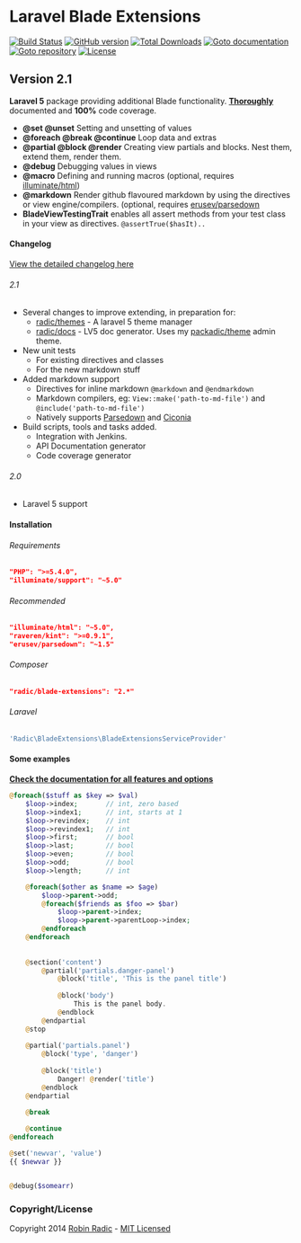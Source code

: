 Laravel Blade Extensions
========================

[![Build Status](https://travis-ci.org/RobinRadic/blade-extensions.svg?branch=master)](https://travis-ci.org/RobinRadic/blade-extensions)
[![GitHub version](https://badge.fury.io/gh/robinradic%2Fblade-extensions.svg)](http://badge.fury.io/gh/robinradic%2Fblade-extensions)
[![Total Downloads](https://poser.pugx.org/radic/blade-extensions/downloads.svg)](https://packagist.org/packages/radic/blade-extensions)
[![Goto documentation](http://img.shields.io/badge/goto-documentation-orange.svg?style=flat-square)](http://docs.radic.nl/blade-extensions)
[![Goto repository](http://img.shields.io/badge/goto-repository-orange.svg?style=flat-square)](https://github.com/robinradic/blade-extensions)
[![License](http://img.shields.io/badge/license-MIT-blue.svg?style=flat-square)](http://radic.mit-license.org)

Version 2.1
-----------

**Laravel 5** package providing additional Blade functionality. [**Thoroughly**](http://docs.radic.nl/blade-extensions/) documented and **100%** code coverage.

- **@set @unset** Setting and unsetting of values
- **@foreach @break @continue** Loop data and extras
- **@partial @block @render** Creating view partials and blocks. Nest them, extend them, render them.
- **@debug** Debugging values in views
- **@macro** Defining and running macros (optional, requires [illuminate/html](https://github.com/erusev/parsedown))
- **@markdown** Render github flavoured markdown by using the directives or view engine/compilers. (optional, requires [erusev/parsedown](https://github.com/erusev/parsedown)
- **BladeViewTestingTrait** enables all assert methods from your test class in your view as directives. `@assertTrue($hasIt)..`
  
  
#### Changelog  
[View the detailed changelog here](CHANGELOG.md)
  
###### 2.1
- Several changes to improve extending, in preparation for:
    - [radic/themes](https://github.com/robinradic/laravel-themes) - A laravel 5 theme manager
    - [radic/docs](https://github.com/robinradic/laravel-themes) - LV5 doc generator. Uses my [packadic/theme](https://github.com/packadic/theme) admin theme.
- New unit tests
    - For existing directives and classes
    - For the new markdown stuff
- Added markdown support
    - Directives for inline markdown `@markdown` and `@endmarkdown`
    - Markdown compilers, eg: `View::make('path-to-md-file')` and `@include('path-to-md-file')`
    - Natively supports [Parsedown](https://github.com/sdf/asdf) and [Ciconia](https://github.com/sdf/asdf)
- Build scripts, tools and tasks added.
    - Integration with Jenkins.
    - API Documentation generator
    - Code coverage generator

  
###### 2.0
- Laravel 5 support

#### Installation  
###### Requirements
```JSON
"PHP": ">=5.4.0",
"illuminate/support": "~5.0"
```
  
###### Recommended
```JSON
"illuminate/html": "~5.0",
"raveren/kint": ">=0.9.1",
"erusev/parsedown": "~1.5"
```
  
  
###### Composer
```JSON
"radic/blade-extensions": "2.*"
```
###### Laravel
```php
'Radic\BladeExtensions\BladeExtensionsServiceProvider'
```


#### Some examples

[**Check the documentation for all features and options**](http://docs.radic.nl/blade-extensions/)

```php
@foreach($stuff as $key => $val)
    $loop->index;       // int, zero based
    $loop->index1;      // int, starts at 1
    $loop->revindex;    // int
    $loop->revindex1;   // int
    $loop->first;       // bool
    $loop->last;        // bool
    $loop->even;        // bool
    $loop->odd;         // bool
    $loop->length;      // int

    @foreach($other as $name => $age)
        $loop->parent->odd;
        @foreach($friends as $foo => $bar)
            $loop->parent->index;
            $loop->parent->parentLoop->index;
        @endforeach
    @endforeach
    
    
    @section('content')
        @partial('partials.danger-panel')
            @block('title', 'This is the panel title')
    
            @block('body')
                This is the panel body.
            @endblock
        @endpartial
    @stop
    
    @partial('partials.panel')
        @block('type', 'danger')
    
        @block('title')
            Danger! @render('title')
        @endblock
    @endpartial
    
    @break

    @continue
@endforeach

@set('newvar', 'value')
{{ $newvar }}


@debug($somearr)
```

### Copyright/License
Copyright 2014 [Robin Radic](https://github.com/RobinRadic) - [MIT Licensed](http://radic.mit-license.org)
